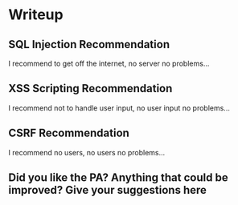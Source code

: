 # Writeup

## SQL Injection Recommendation

I recommend to get off the internet, no server no problems...

## XSS Scripting Recommendation

I recommend not to handle user input, no user input no problems...

## CSRF Recommendation

I recommend no users, no users no problems...

## Did you like the PA? Anything that could be improved? Give your suggestions here